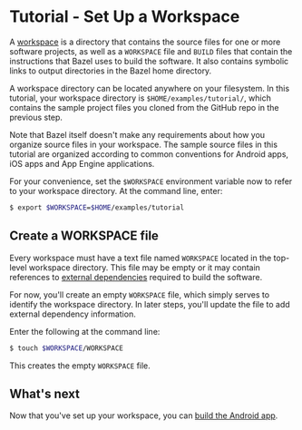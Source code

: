 # Tutorial - Set Up a Workspace

A [workspace](/docs/build-ref.html#workspaces) is a directory that contains the
source files for one or more software projects, as well as a `WORKSPACE` file
and `BUILD` files that contain the instructions that Bazel uses to build
the software. It also contains symbolic links to output directories in the
Bazel home directory.

A workspace directory can be located anywhere on your filesystem. In this
tutorial, your workspace directory is `$HOME/examples/tutorial/`, which
contains the sample project files you cloned from the GitHub repo in the
previous step.

Note that Bazel itself doesn't make any requirements about how you organize
source files in your workspace. The sample source files in this tutorial are
organized according to common conventions for Android apps, iOS apps and App
Engine applications.

For your convenience, set the `$WORKSPACE` environment variable now to refer to
your workspace directory. At the command line, enter:

```bash
$ export $WORKSPACE=$HOME/examples/tutorial
```

## Create a WORKSPACE file

Every workspace must have a text file named `WORKSPACE` located in the top-level
workspace directory. This file may be empty or it may contain references
to [external dependencies](/docs/external.html) required to build the
software.

For now, you'll create an empty `WORKSPACE` file, which simply serves to
identify the workspace directory. In later steps, you'll update the file to add
external dependency information.

Enter the following at the command line:

```bash
$ touch $WORKSPACE/WORKSPACE
```

This creates the empty `WORKSPACE` file.

## What's next

Now that you've set up your workspace, you can
[build the Android app](android-app.md).

